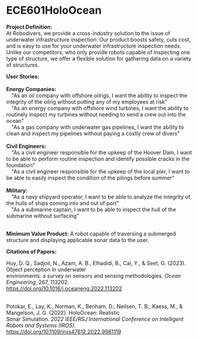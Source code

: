 # ECE601HoloOcean

**Project Definition:** <br/>
At Robodivers, we provide a cross-industry solution to the issue of underwater infrastructure inspection. Our product boosts safety, cuts cost, and is easy to use for your underwater infrastructure inspection needs. Unlike our competitors, who only provide robots capable of inspecting one type of structure, we offer a flexible solution for gathering data on a variety of structures.<br/>

**User Stories:** <br/><br/>
  **Energy Companies:** <br/>
    &emsp;"As an oil company with offshore oilrigs, I want the ability to inspect the integrity of the oilrig without putting any of my employees at risk"<br/>
    &emsp;"As an energy company with offshore wind turbines, I want the ability to routinely inspect my turbines without needing to send a crew out into the ocean"<br/>
    &emsp;"As a gas company with underwater gas pipelines, I want the ability to clean and inspect my pipelines without paying a costly crew of divers"<br/><br/>
  **Civil Engineers:** <br/>
    &emsp;"As a civil engineer responsible for the upkeep of the Hoover Dam, I want to be able to perform routine inspection and identify possible cracks in the foundation"<br/>
    &emsp;"As a civil engineer responsible for the upkeep of the local pier, I want to be able to easily inspect the condition of the pilings before summer"<br/><br/>
  **Military:** <br/>
    &emsp;"As a navy shipyard operator, I want to be able to analyze the integrity of the hulls of ships coming into and out of port"<br/>
    &emsp;"As a submarine captain, I want to be able to inspect the hull of the submarine without surfacing"<br/><br/>

**Minimum Value Product:** A robot capable of traversing a submerged structure and displaying applicable sonar data to the user.<br/>

**Citations of Papers:** <br/>

Huy, D. Q., Sadjoli, N., Azam, A. B., Elhadidi, B., Cai, Y., & Seet, G. (2023). Object perception in underwater <br/> environments: a survey on sensors and sensing methodologies. *Ocean Engineering*, 267, 113202. <br/> https://doi.org/10.1016/j.oceaneng.2022.113202 <br/>
<br/>

Potokar, E., Lay, K., Norman, K., Benham, D., Neilsen, T. B., Kaess, M., & Mangelson, J. G. (2022). HoloOcean: Realistic <br/> Sonar Simulation. *2022 IEEE/RSJ International Conference on Intelligent Robots and Systems (IROS)*. <br/>https://doi.org/10.1109/iros47612.2022.9981119 <br/>

